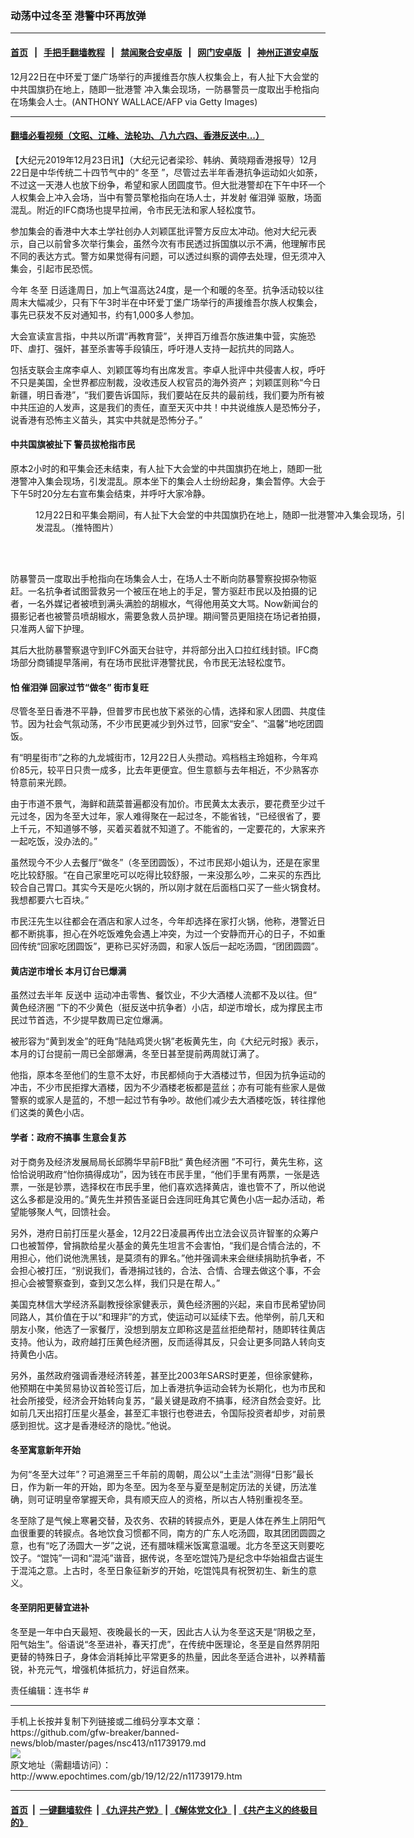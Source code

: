 ### 动荡中过冬至 港警中环再放弹
------------------------

#### [首页](https://github.com/gfw-breaker/banned-news/blob/master/README.md) &nbsp;&nbsp;|&nbsp;&nbsp; [手把手翻墙教程](https://github.com/gfw-breaker/guides/wiki) &nbsp;&nbsp;|&nbsp;&nbsp; [禁闻聚合安卓版](https://github.com/gfw-breaker/bn-android) &nbsp;&nbsp;|&nbsp;&nbsp; [网门安卓版](https://github.com/oGate2/oGate) &nbsp;&nbsp;|&nbsp;&nbsp; [神州正道安卓版](https://github.com/SzzdOgate/update) 



<div><img alt="" class="aligncenter wp-post-image" src="http://i.epochtimes.com/assets/uploads/2019/12/GettyImages-1190037342-1-600x400.jpg"/>
<div class="red16 caption">
 12月22日在中环爱丁堡广场举行的声援维吾尔族人权集会上，有人扯下大会堂的中共国旗扔在地上，随即一批港警 冲入集会现场，一防暴警员一度取出手枪指向在场集会人士。(ANTHONY WALLACE/AFP via Getty Images)
</div>
</div><hr/>

#### [翻墙必看视频（文昭、江峰、法轮功、八九六四、香港反送中...）](https://github.com/gfw-breaker/banned-news/blob/master/pages/link3.md)

<div><p>
 【大纪元2019年12月23日讯】（大纪元记者梁珍、韩纳、黄晓翔香港报导）12月22日是中华传统二十四节气中的“
 <ok href="http://www.epochtimes.com/gb/tag/%E5%86%AC%E8%87%B3.html">
  冬至
 </ok>
 ”，尽管过去半年香港抗争运动如火如荼，不过这一天港人也放下纷争，希望和家人团圆度节。但大批港警却在下午中环一个人权集会上冲入会场，当中有警员擎枪指向在场人士，并发射
 <ok href="http://www.epochtimes.com/gb/tag/%E5%82%AC%E6%B3%AA%E5%BC%B9.html">
  催泪弹
 </ok>
 驱散，场面混乱。附近的IFC商场也提早拉闸，令市民无法和家人轻松度节。
</p>
<p>
 参加集会的香港中大本土学社创办人刘颖匡批评警方反应太冲动。他对大纪元表示，自己以前曾多次举行集会，虽然今次有市民透过拆国旗以示不满，他理解市民不同的表达方式。警方如果觉得有问题，可以透过纠察的调停去处理，但无须冲入集会，引起市民恐慌。
</p>
<p>
 今年
 <ok href="http://www.epochtimes.com/gb/tag/%E5%86%AC%E8%87%B3.html">
  冬至
 </ok>
 日适逢周日，加上气温高达24度，是一个和暖的冬至。抗争活动较以往周末大幅减少，只有下午3时半在中环爱丁堡广场举行的声援维吾尔族人权集会，事先已获发不反对通知书，约有1,000多人参加。
</p>
<p>
 大会宣读宣言指，中共以所谓“再教育营”，关押百万维吾尔族进集中营，实施恐吓、虐打、强奸，甚至杀害等手段镇压，呼吁港人支持一起抗共的同路人。
</p>
<p>
 包括支联会主席李卓人、刘颖匡等均有出席发言。李卓人批评中共侵害人权，呼吁不只是美国，全世界都应制裁，没收违反人权官员的海外资产；刘颖匡则称“今日新疆，明日香港”，“我们要告诉国际，我们要站在反共的最前线，我们要为所有被中共压迫的人发声，这是我们的责任，直至天灭中共！中共说维族人是恐怖分子，说香港有恐怖主义苗头，其实中共就是恐怖分子。”
</p>
<p>
</p>
<h4>
 中共国旗被扯下 警员拔枪指市民
</h4>
<p>
 原本2小时的和平集会还未结束，有人扯下大会堂的中共国旗扔在地上，随即一批港警冲入集会现场，引发混乱。原本坐下的集会人士纷纷起身，集会暂停。大会于下午5时20分左右宣布集会结束，并呼吁大家冷静。
</p>
<figure class="wp-caption aligncenter" id="attachment_11739188" style="width: 600px">
 <ok href="http://i.epochtimes.com/assets/uploads/2019/12/1222-e1577055735200.png">
  <img alt="" class="size-large wp-image-11739188" src="http://i.epochtimes.com/assets/uploads/2019/12/1222-600x635.png"/>
 </ok>
 <br/><figcaption class="wp-caption-text">
  12月22日和平集会期间，有人扯下大会堂的中共国旗扔在地上，随即一批港警冲入集会现场，引发混乱。（推特图片）
 </figcaption><br/>
</figure><br/>
<p>
 防暴警员一度取出手枪指向在场集会人士，在场人士不断向防暴警察投掷杂物驱赶。一名抗争者试图营救另一个被压在地上的手足，警方驱赶市民以及拍摄的记者，一名外媒记者被喷到满头满脸的胡椒水，气得他用英文大骂。Now新闻台的摄影记者也被警员喷胡椒水，需要急救人员护理。期间警员更阻挠在场记者拍摄，只准两人留下护理。
</p>
<p>
 其后大批防暴警察退守到IFC外面天台驻守，并将部分出入口拉红线封锁。IFC商场部分商铺提早落闸，有在场市民批评港警扰民，令市民无法轻松度节。
</p>
<p>
</p>
<h4>
 怕
 <ok href="http://www.epochtimes.com/gb/tag/%E5%82%AC%E6%B3%AA%E5%BC%B9.html">
  催泪弹
 </ok>
 回家过节“做冬” 街市复旺
</h4>
<p>
 尽管冬至日香港不平静，但普罗市民也放下紧张的心情，选择和家人团圆、共度佳节。因为社会气氛动荡，不少市民更减少到外过节，回家“安全”、“温馨”地吃团圆饭。
</p>
<p>
 有“明星街市”之称的九龙城街市，12月22日人头攒动。鸡档档主玲姐称，今年鸡价85元，较平日只贵一成多，比去年更便宜。但生意额与去年相近，不少熟客亦特意前来光顾。
</p>
<p>
 由于市道不景气，海鲜和蔬菜普遍都没有加价。市民黄太太表示，要花费至少过千元过冬，因为冬至大过年，家人难得聚在一起过冬，不能省钱，“已经很省了，要上千元，不知道够不够，买着买着就不知道了。不能省的，一定要花的，大家来齐一起吃饭，没办法的。”
</p>
<p>
 虽然现今不少人去餐厅“做冬”（冬至团圆饭），不过市民郑小姐认为，还是在家里吃比较舒服。“在自己家里吃可以吃得比较舒服，一来没那么吵，二来买的东西比较合自己胃口。其实今天是吃火锅的，所以刚才就在后面档口买了一些火锅食材。我想都要六七百块。”
</p>
<p>
 市民汪先生以往都会在酒店和家人过冬，今年却选择在家打火锅，他称，港警近日都不断挑事，担心在外吃饭难免会遇上冲突，为过一个安静而开心的日子，不如重回传统“回家吃团圆饭”，更称已买好汤圆，和家人饭后一起吃汤圆，“团团圆圆”。
</p>
<h4>
 黄店逆市增长 本月订台已爆满
</h4>
<p>
 虽然过去半年
 <ok href="http://www.epochtimes.com/gb/tag/%E5%8F%8D%E9%80%81%E4%B8%AD.html">
  反送中
 </ok>
 运动冲击零售、餐饮业，不少大酒楼人流都不及以往。但“
 <ok href="http://www.epochtimes.com/gb/tag/%E9%BB%84%E8%89%B2%E7%BB%8F%E6%B5%8E%E5%9C%88.html">
  黄色经济圈
 </ok>
 ”下的不少黄色（挺反送中抗争者）小店，却逆市增长，成为撑民主市民过节首选，不少提早数周已定位爆满。
</p>
<p>
 被形容为“黄到发金”的旺角“陆陆鸡煲火锅”老板黄先生，向《大纪元时报》表示，本月的订台提前一周已全部爆满，冬至日甚至提前两周就订满了。
</p>
<p>
 他指，原本冬至他们的生意不太好，市民都倾向于大酒楼过节，但因为抗争运动的冲击，不少市民拒撑大酒楼，因为不少酒楼老板都是蓝丝；亦有可能有些家人是做警察的或家人是蓝的，不想一起过节有争吵。故他们减少去大酒楼吃饭，转往撑他们这类的黄色小店。
</p>
<h4>
 学者：政府不搞事 生意会复苏
</h4>
<p>
 对于商务及经济发展局局长邱腾华早前FB批“
 <ok href="http://www.epochtimes.com/gb/tag/%E9%BB%84%E8%89%B2%E7%BB%8F%E6%B5%8E%E5%9C%88.html">
  黄色经济圈
 </ok>
 ”不可行，黄先生称，这恰恰说明政府“怕你搞得成功”，因为钱在市民手里，“他们手里有两票，一张是选票，一张是钞票，选择权在市民手里，他们喜欢选择黄店，谁也管不了，所以他说这么多都是没用的。”黄先生并预告圣诞日会连同旺角其它黄色小店一起办活动，希望能够聚人气，回馈社会。
</p>
<p>
 另外，港府日前打压星火基金，12月22日凌晨再传出立法会议员许智峯的众筹户口也被暂停，曾捐款给星火基金的黄先生坦言不会害怕，“我们是合情合法的，不用担心，他们说他洗黑钱，是莫须有的罪名。”他并强调未来会继续捐助抗争者，不会担心被打压，“别说我们，香港捐过钱的，合法、合情、合理去做这个事，不会担心会被警察查到，查到又怎么样，我们只是在帮人。”
</p>
<p>
 美国克林信大学经济系副教授徐家健表示，黄色经济圈的兴起，来自市民希望协同同路人，其价值在于以“和理非”的方式，使运动可以延续下去。他举例，前几天和朋友小聚，他选了一家餐厅，没想到朋友立即称这是蓝丝拒绝帮衬，随即转往黄店支持。他认为，政府越打压黄色经济圈，反而适得其反，只会让更多同路人转向支持黄色小店。
</p>
<p>
 另外，虽然政府强调香港经济转差，甚至比2003年SARS时更差，但徐家健称，他预期在中美贸易协议首轮签订后，加上香港抗争运动会转为长期化，也为市民和社会所接受，经济会开始转向复苏，“最关键是政府不搞事，经济自然会变好。比如前几天出招打压星火基金，甚至汇丰银行也卷进去，令国际投资者却步，对前景感到担忧。这才是香港经济的隐忧。”他说。
</p>
<h4>
 冬至寓意新年开始
</h4>
<p>
 为何“冬至大过年”？可追溯至三千年前的周朝，周公以“土圭法”测得“日影”最长日，作为新一年的开始，即为冬至。因为冬至与夏至是制定历法的关键，历法准确，则可证明皇帝掌握天命，具有顺天应人的资格，所以古人特别重视冬至。
</p>
<p>
 冬至除了是气候上寒暑交替，及农务、农耕的转捩点外，更是人体在养生上阴阳气血很重要的转捩点。各地饮食习惯都不同，南方的广东人吃汤圆，取其团团圆圆之意，也有“吃了汤圆大一岁”之说，还有腊味糯米饭寓意温暖。北方冬至这天则要吃饺子。“馄饨”一词和“混沌”谐音，据传说，冬至吃馄饨乃是纪念中华始祖盘古诞生于混沌之意。上古时，冬至日象征新岁的开始，吃馄饨具有祝贺初生、新生的意义。
</p>
<h4>
 冬至阴阳更替宜进补
</h4>
<p>
 冬至是一年中白天最短、夜晚最长的一天，因此古人认为冬至这天是“阴极之至，阳气始生”。俗语说“冬至进补，春天打虎”，在传统中医理论，冬至是自然界阴阳更替的特殊日子，身体会消耗掉比平常更多的热量，因此冬至适合进补，以养精蓄锐，补充元气，增强机体抵抗力，好运自然来。
</p>
<p>
 责任编辑：连书华 #
</p>
</div>
<hr/>
手机上长按并复制下列链接或二维码分享本文章：<br/>
https://github.com/gfw-breaker/banned-news/blob/master/pages/nsc413/n11739179.md <br/>
<a href='https://github.com/gfw-breaker/banned-news/blob/master/pages/nsc413/n11739179.md'><img src='https://github.com/gfw-breaker/banned-news/blob/master/pages/nsc413/n11739179.md.png'/></a> <br/>
原文地址（需翻墙访问）：http://www.epochtimes.com/gb/19/12/22/n11739179.htm


------------------------
#### [首页](https://github.com/gfw-breaker/banned-news/blob/master/README.md) &nbsp;|&nbsp; [一键翻墙软件](https://github.com/gfw-breaker/nogfw/blob/master/README.md) &nbsp;| [《九评共产党》](https://github.com/gfw-breaker/9ping.md/blob/master/README.md#九评之一评共产党是什么) | [《解体党文化》](https://github.com/gfw-breaker/jtdwh.md/blob/master/README.md) | [《共产主义的终极目的》](https://github.com/gfw-breaker/gczydzjmd.md/blob/master/README.md)


<img src='http://gfw-breaker.win/banned-news/pages/nsc413/n11739179.md' width='0px' height='0px'/>